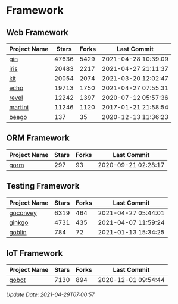 # Framework

## Web Framework
| Project Name | Stars | Forks | Last Commit |
| ------------ | ----- | ----- | ----------- |
| [gin](https://github.com/gin-gonic/gin) | 47636 | 5429 | 2021-04-28 10:39:09 |
| [iris](https://github.com/kataras/iris) | 20483 | 2217 | 2021-04-27 21:11:37 |
| [kit](https://github.com/go-kit/kit) | 20054 | 2074 | 2021-03-20 12:02:47 |
| [echo](https://github.com/labstack/echo) | 19713 | 1750 | 2021-04-27 07:55:31 |
| [revel](https://github.com/revel/revel) | 12242 | 1397 | 2020-07-12 05:57:36 |
| [martini](https://github.com/go-martini/martini) | 11246 | 1120 | 2017-01-21 21:58:54 |
| [beego](https://github.com/astaxie/beego) | 137 | 35 | 2020-12-13 11:36:23 |

## ORM Framework
| Project Name | Stars | Forks | Last Commit |
| ------------ | ----- | ----- | ----------- |
| [gorm](https://github.com/jinzhu/gorm) | 297 | 93 | 2020-09-21 02:28:17 |

## Testing Framework
| Project Name | Stars | Forks | Last Commit |
| ------------ | ----- | ----- | ----------- |
| [goconvey](https://github.com/smartystreets/goconvey) | 6319 | 464 | 2021-04-27 05:44:01 |
| [ginkgo](https://github.com/onsi/ginkgo) | 4731 | 435 | 2021-04-07 11:59:24 |
| [goblin](https://github.com/franela/goblin) | 784 | 72 | 2021-01-13 15:34:25 |

## IoT Framework
| Project Name | Stars | Forks | Last Commit |
| ------------ | ----- | ----- | ----------- |
| [gobot](https://github.com/hybridgroup/gobot) | 7130 | 894 | 2020-12-01 09:54:44 |

*Update Date: 2021-04-29T07:00:57*